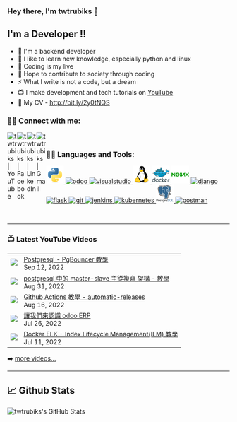 ### Hey there, I'm twtrubiks 👋

## I'm a Developer !!

- 🔭 I'm a backend developer
- 🌱 I like to learn new knowledge, especially python and linux
- 👯 Coding is my live
- 🥅 Hope to contribute to society through coding
- ⚡  What I write is not a code, but a dream
- 📺 I make development and tech tutorials on [YouTube](https://www.youtube.com/user/blue524326)
- 🔭 My CV - http://bit.ly/2y0tNQS

### 🙋‍♂️ Connect with me:

[<img align="left" alt="twtrubiks | YouTube" width="22px" src="https://cdn.jsdelivr.net/npm/simple-icons@v3/icons/youtube.svg" />][youtube]
[<img align="left" alt="twtrubiks | Facebook" width="22px" src="https://cdn.jsdelivr.net/npm/simple-icons@v3/icons/facebook.svg" />][facebook]
[<img align="left" alt="twtrubiks | LinkedIn" width="22px" src="https://cdn.jsdelivr.net/npm/simple-icons@v3/icons/linkedin.svg" />][linkedin]
[<img align="left" alt="twtrubiks | Gmail" width="22px" src="https://cdn.jsdelivr.net/npm/simple-icons@v3/icons/gmail.svg" />][gmail]

<br />

### 👨‍💻 Languages and Tools:

<p align="left"> <a href="https://www.python.org" target="_blank"> <img src="https://raw.githubusercontent.com/devicons/devicon/master/icons/python/python-original.svg" alt="python" width="40" height="40"/> <a href="https://www.odoo.com/" target="_blank"> <img src="https://upload.wikimedia.org/wikipedia/commons/thumb/5/50/Odoo_logo.svg/320px-Odoo_logo.svg.png" alt="odoo" width="65" height="40"/> </a> <a href="https://code.visualstudio.com/" target="_blank"> <img src="https://upload.wikimedia.org/wikipedia/commons/thumb/9/9a/Visual_Studio_Code_1.35_icon.svg/240px-Visual_Studio_Code_1.35_icon.svg.png" alt="visualstudio" width="40" height="40"/> </a> <a href="https://www.linux.org/" target="_blank"> <img src="https://raw.githubusercontent.com/devicons/devicon/master/icons/linux/linux-original.svg" alt="linux" width="40" height="40"/> <a href="https://www.docker.com/" target="_blank"> <img src="https://raw.githubusercontent.com/devicons/devicon/master/icons/docker/docker-original-wordmark.svg" alt="docker" width="40" height="40"/> </a> </a> <a href="https://www.nginx.com" target="_blank"> <img src="https://raw.githubusercontent.com/devicons/devicon/master/icons/nginx/nginx-original.svg" alt="nginx" width="40" height="40"/> </a> </a> <a href="https://www.djangoproject.com/" target="_blank"> <img src="https://upload.wikimedia.org/wikipedia/commons/7/75/Django_logo.svg" alt="django" width="40" height="40"/> </a> <a href="https://flask.palletsprojects.com/" target="_blank"> <img src="https://www.vectorlogo.zone/logos/pocoo_flask/pocoo_flask-icon.svg" alt="flask" width="40" height="40"/> </a> <a href="https://git-scm.com/" target="_blank"> <img src="https://www.vectorlogo.zone/logos/git-scm/git-scm-icon.svg" alt="git" width="40" height="40"/> </a> <a href="https://www.jenkins.io" target="_blank"> <img src="https://www.vectorlogo.zone/logos/jenkins/jenkins-icon.svg" alt="jenkins" width="40" height="40"/> </a> <a href="https://kubernetes.io" target="_blank"> <img src="https://www.vectorlogo.zone/logos/kubernetes/kubernetes-icon.svg" alt="kubernetes" width="40" height="40"/> </a> <a href="https://www.postgresql.org" target="_blank"> <img src="https://raw.githubusercontent.com/devicons/devicon/master/icons/postgresql/postgresql-original-wordmark.svg" alt="postgresql" width="40" height="40"/> </a> <a href="https://postman.com" target="_blank"> <img src="https://www.vectorlogo.zone/logos/getpostman/getpostman-icon.svg" alt="postman" width="40" height="40"/> </a> </p>

<br />

---

### 📺 Latest YouTube Videos

<table>
    <tbody>
<!-- YOUTUBE:START --><tr><td><a href="https://www.youtube.com/watch?v=QWZM5d3pa4Q"><img width="140px" src="https://i.ytimg.com/vi/QWZM5d3pa4Q/mqdefault.jpg"></a></td>
<td><a href="https://www.youtube.com/watch?v=QWZM5d3pa4Q">Postgresql - PgBouncer 教學</a><br/>Sep 12, 2022</td></tr>
<tr><td><a href="https://www.youtube.com/watch?v=zxxzcpvCa6o"><img width="140px" src="https://i.ytimg.com/vi/zxxzcpvCa6o/mqdefault.jpg"></a></td>
<td><a href="https://www.youtube.com/watch?v=zxxzcpvCa6o">postgresql 中的 master-slave 主從複寫 架構 - 教學</a><br/>Aug 31, 2022</td></tr>
<tr><td><a href="https://www.youtube.com/watch?v=pCnGcLj_3Lg"><img width="140px" src="https://i.ytimg.com/vi/pCnGcLj_3Lg/mqdefault.jpg"></a></td>
<td><a href="https://www.youtube.com/watch?v=pCnGcLj_3Lg">Github Actions 教學 -  automatic-releases</a><br/>Aug 16, 2022</td></tr>
<tr><td><a href="https://www.youtube.com/watch?v=tAn1mMB40XU"><img width="140px" src="https://i.ytimg.com/vi/tAn1mMB40XU/mqdefault.jpg"></a></td>
<td><a href="https://www.youtube.com/watch?v=tAn1mMB40XU">讓我們來認識 odoo ERP</a><br/>Jul 26, 2022</td></tr>
<tr><td><a href="https://www.youtube.com/watch?v=cFmBuzUgAQ8"><img width="140px" src="https://i.ytimg.com/vi/cFmBuzUgAQ8/mqdefault.jpg"></a></td>
<td><a href="https://www.youtube.com/watch?v=cFmBuzUgAQ8">Docker ELK -  Index Lifecycle Management&lpar;ILM&rpar; 教學</a><br/>Jul 11, 2022</td></tr>
<!-- YOUTUBE:END -->
    </tbody>
</table>

➡️ [more videos...](https://www.youtube.com/user/blue524326)

---

## 📈 Github Stats

<p align="left">
  <img align="left" alt="twtrubiks's GitHub Stats" src="https://github-readme-stats.vercel.app/api?username=twtrubiks&show_icons=true&hide_border=true" />
</p>

[youtube]: https://www.youtube.com/user/blue524326
[linkedin]: https://www.linkedin.com/in/twtrubiks-a09330145/
[facebook]: https://www.facebook.com/TWTRubiks
[gmail]: mailto:twtrubiks@gmail.com
